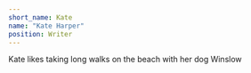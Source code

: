 ```yaml
---
short_name: Kate
name: "Kate Harper"
position: Writer
---
```


Kate likes taking long walks on the beach with her dog Winslow